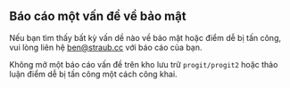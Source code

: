 ## Báo cáo một vấn đề về bảo mật

Nếu bạn tìm thấy bất kỳ vấn dề nào về bảo mật hoặc điểm dễ bị tấn công, vui lòng liên hệ [ben@straub.cc](mailto:ben@straub.cc) với báo cáo của bạn.

Không mở một báo cáo vấn đề trên kho lưu trữ `progit/progit2` hoặc thảo luận điểm dễ bị tấn công một cách công khai.